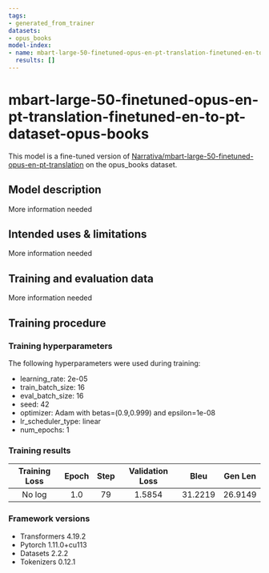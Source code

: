 ```yaml
---
tags:
- generated_from_trainer
datasets:
- opus_books
model-index:
- name: mbart-large-50-finetuned-opus-en-pt-translation-finetuned-en-to-pt-dataset-opus-books
  results: []
---
```


<!-- This model card has been generated automatically according to the information the Trainer had access to. You
should probably proofread and complete it, then remove this comment. -->

# mbart-large-50-finetuned-opus-en-pt-translation-finetuned-en-to-pt-dataset-opus-books

This model is a fine-tuned version of [Narrativa/mbart-large-50-finetuned-opus-en-pt-translation](https://huggingface.co/Narrativa/mbart-large-50-finetuned-opus-en-pt-translation) on the opus_books dataset.

## Model description

More information needed

## Intended uses & limitations

More information needed

## Training and evaluation data

More information needed

## Training procedure

### Training hyperparameters

The following hyperparameters were used during training:
- learning_rate: 2e-05
- train_batch_size: 16
- eval_batch_size: 16
- seed: 42
- optimizer: Adam with betas=(0.9,0.999) and epsilon=1e-08
- lr_scheduler_type: linear
- num_epochs: 1

### Training results

| Training Loss | Epoch | Step | Validation Loss | Bleu    | Gen Len |
|:-------------:|:-----:|:----:|:---------------:|:-------:|:-------:|
| No log        | 1.0   | 79   | 1.5854          | 31.2219 | 26.9149 |


### Framework versions

- Transformers 4.19.2
- Pytorch 1.11.0+cu113
- Datasets 2.2.2
- Tokenizers 0.12.1
